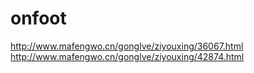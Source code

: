 # onfoot

http://www.mafengwo.cn/gonglve/ziyouxing/36067.html
http://www.mafengwo.cn/gonglve/ziyouxing/42874.html
